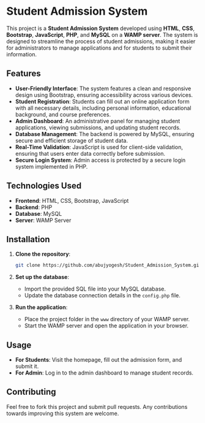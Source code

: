# Student Admission System

This project is a **Student Admission System** developed using **HTML**, **CSS**, **Bootstrap**, **JavaScript**, **PHP**, and **MySQL** on a **WAMP server**. The system is designed to streamline the process of student admissions, making it easier for administrators to manage applications and for students to submit their information.

## Features

- **User-Friendly Interface**: The system features a clean and responsive design using Bootstrap, ensuring accessibility across various devices.
- **Student Registration**: Students can fill out an online application form with all necessary details, including personal information, educational background, and course preferences.
- **Admin Dashboard**: An administrative panel for managing student applications, viewing submissions, and updating student records.
- **Database Management**: The backend is powered by MySQL, ensuring secure and efficient storage of student data.
- **Real-Time Validation**: JavaScript is used for client-side validation, ensuring that users enter data correctly before submission.
- **Secure Login System**: Admin access is protected by a secure login system implemented in PHP.
  
## Technologies Used

- **Frontend**: HTML, CSS, Bootstrap, JavaScript
- **Backend**: PHP
- **Database**: MySQL
- **Server**: WAMP Server

## Installation

1. **Clone the repository**:
   ```bash
   git clone https://github.com/abujyogesh/Student_Admission_System.git
   ```
2. **Set up the database**:
   - Import the provided SQL file into your MySQL database.
   - Update the database connection details in the `config.php` file.

3. **Run the application**:
   - Place the project folder in the `www` directory of your WAMP server.
   - Start the WAMP server and open the application in your browser.

## Usage

- **For Students**: Visit the homepage, fill out the admission form, and submit it.
- **For Admin**: Log in to the admin dashboard to manage student records.

## Contributing

Feel free to fork this project and submit pull requests. Any contributions towards improving this system are welcome.

